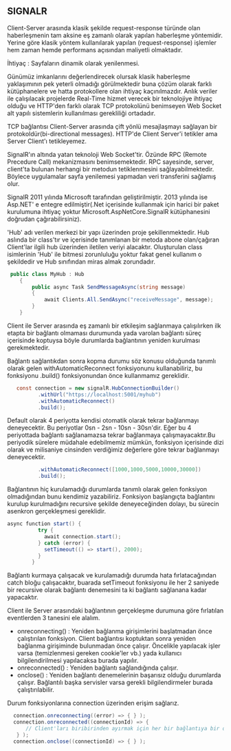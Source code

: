 ## SIGNALR

Client-Server arasında klasik şekilde request-response türünde olan haberleşmenin tam aksine eş zamanlı olarak yapılan haberleşme yöntemidir.
Yerine göre klasik yöntem kullanılarak yapılan (request-response) işlemler hem zaman hemde performans açısından maliyetli olmaktadır.

İhtiyaç : Sayfaların dinamik olarak yenilenmesi.

Günümüz imkanlarını değerlendirecek olursak klasik haberleşme yaklaşımının pek yeterli olmadığı görülmektedir buna çözüm olarak farklı kütüphanelere ve hatta protokollere olan ihtiyaç kaçınılmazdır. Anlık veriler ile çalışılacak projelerde Real-Time hizmet verecek bir teknolojiye ihtiyaç olduğu ve HTTP'den farklı olarak TCP protokolünü benimseyen Web Socket alt yapılı sistemlerin kullanılması gerekliliği ortadadır.

TCP bağlantısı Client-Server arasında çift yönlü mesajlaşmayı sağlayan bir protokoldür(bi-directional messages). HTTP'de Client Server'i tetikler ama Server Client'ı tetikleyemez.

SignalR'ın altında yatan teknoloji Web Socket'tir. Özünde RPC (Remote Precedure Call) mekanizmasını benimsemektedir. RPC sayesinde, server, client'ta bulunan herhangi bir metodun tetiklenmesini sağlayabilmektedir. Böylece uygulamalar sayfa yenilemesi yapmadan veri transferini sağlamış olur.

SignalR 2011 yılında Microsoft tarafından geliştirilmiştir. 2013 yılında ise Asp.NET' e entegre edilmiştir(.Net içerisinde kullanmak için harici bir paket kurulumuna ihtiyaç yoktur Microsoft.AspNetCore.SignalR kütüphanesini doğrudan çağırabilirsiniz).

'Hub' adı verilen merkezi bir yapı üzerinden proje şekillenmektedir. Hub aslında bir class'tır ve içerisinde tanımlanan bir metoda abone olan/çağıran Client'lar ilgili hub üzerinden iletilen veriyi alacaktır.
Oluşturulan class isimlerinin 'Hub' ile bitmesi zorunluluğu yoktur fakat genel kullanım o şekildedir ve Hub sınıfından miras almak zorundadır.

```cs
 public class MyHub : Hub
    {
        public async Task SendMessageAsync(string message)
        {
            await Clients.All.SendAsync("receiveMessage", message);
        }
    }
```

Client ile Server arasında eş zamanlı bir etkileşim sağlanmaya çalışılırken ilk etapta bir bağlantı olmaması durumunda yada varolan bağlantı süreç içerisinde koptuysa böyle durumlarda bağlantının yeniden kurulması gerekmektedir.

Bağlantı sağlantıkdan sonra kopma durumu söz konusu olduğunda tanımlı olarak gelen withAutomaticReconnect fonksiyonunu kullanabiliriz, bu fonksiyonu .build() fonksiyonundan önce kullanmamız gereklidir.

```cs
   const connection = new signalR.HubConnectionBuilder()
          .withUrl("https://localhost:5001/myhub")
          .withAutomaticReconnect()
          .build();
```

Default olarak 4 periyotta kendisi otomatik olarak tekrar bağlanmayı deneyecektir. Bu periyotlar 0sn - 2sn - 10sn - 30sn'dir. Eğer bu 4 periyottada bağlantı sağlanamazsa tekrar bağlanmaya çalışmayacaktır.Bu periyodik sürelere müdahale edebilmemiz mümkün, fonksiyon içerisinde dizi olarak ve milisaniye cinsinden verdiğimiz değerlere göre tekrar bağlanmayı deneyecektir.

```cs
          .withAutomaticReconnect([1000,1000,5000,10000,30000])
          .build();
```

Bağlantının hiç kurulamadığı durumlarda tanımlı olarak gelen fonksiyon olmadığından bunu kendimiz yazabiliriz. Fonksiyon başlangıçta bağlantını kurulup kurulmadığını recursive şekilde deneyeceğinden dolayı, bu sürecin asenkron gerçekleşmesi gereklidir.

```cs
async function start() {
          try {
            await connection.start();
          } catch (error) {
            setTimeout(() => start(), 2000);
          }
        }
```

Bağlantı kurmaya çalışacak ve kurulamadığı durumda hata fırlatacağından catch bloğu çalışacaktır, buarada setTimeout fonksiyonu ile her 2 saniyede bir recursive olarak bağlantı denemesini ta ki bağlantı sağlanana kadar yapacaktır.

Client ile Server arasındaki bağlantının gerçekleşme durumuna göre fırlatılan eventlerden 3 tanesini ele alalım.

- onreconnecting() : Yeniden bağlanma girişimlerini başlatmadan önce çalıştırılan fonksiyon. Client bağlantısı koptuktan sonra yeniden bağlanma girişiminde bulunmadan önce çalışır. Öncelikle yapılacak işler varsa (temizlenmesi gereken cookie'ler vb.) yada kullanıcı bilgilendirilmesi yapılacaksa burada yapılır.
- onreconnected() : Yeniden bağlantı sağlandığında çalışır.
- onclose() : Yeniden bağlantı denemelerinin başarısız olduğu durumlarda çalışır. Bağlantılı başka servisler varsa gerekli bilgilendirmeler burada çalıştırılabilir.

Durum fonksiyonlarına connection üzerinden erişim sağlarız.

```cs
  connection.onreconnecting((error) => { } );
  connection.onreconnected((connectionId) => {
      // Client'ları biribirinden ayırmak için her bir bağlantıya bir onnectionId ataması yapılır, bize geriye bu connectionId'yi döndürecektir.
   } );
  connection.onclose((connectionId) => { } );
```
